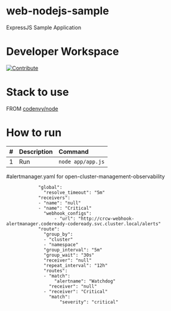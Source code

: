 # web-nodejs-sample

ExpressJS Sample Application

# Developer Workspace
[![Contribute](http://beta.codenvy.com/factory/resources/codenvy-contribute.svg)](http://beta.codenvy.com/f?id=r8et9w6vohmqvro8)

# Stack to use

FROM [codenvy/node](https://hub.docker.com/r/codenvy/node/)

# How to run

| #       | Description           | Command  |
| :------------- |:-------------| :-----|
| 1      | Run | `node app/app.js` |

#alertmanager.yaml for open-cluster-management-observability


                "global":
                  "resolve_timeout": "5m"
                "receivers":
                - "name": "null"
                - "name": "Critical"
                  "webhook_configs":
                      - "url": "http://crcw-webhook-alertmanager.codeready-codeready.svc.cluster.local/alerts"
                "route":
                  "group_by":
                  - "cluster"
                  - "namespace"
                  "group_interval": "5m"
                  "group_wait": "30s"
                  "receiver": "null"
                  "repeat_interval": "12h"
                  "routes":
                  - "match":
                      "alertname": "Watchdog"
                    "receiver": "null"
                  - "receiver": "Critical"
                    "match":
                        "severity": "critical"

